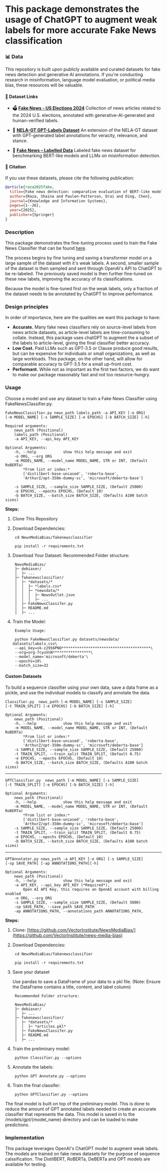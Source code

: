 # This package demonstrates the usage of ChatGPT to augment weak labels for more accurate Fake News classification


### 📊 Data

This repository is built upon publicly available and curated datasets for fake news detection and generative AI annotations. If you're conducting research in misinformation, language model evaluation, or political media bias, these resources will be valuable.

#### 🔗 Dataset Links

* 🗳️ **[Fake News - US Elections 2024](https://huggingface.co/datasets/newsmediabias/fake_news_elections2024)**
  Collection of news articles related to the 2024 U.S. elections, annotated with generative-AI-generated and human-verified labels.

* 📰 **[NELA-GT GPT-Labels Dataset](https://huggingface.co/datasets/newsmediabias/NELA-GT_GPT-Labels_Dataset)**
  An extension of the NELA-GT dataset with GPT-generated label annotations for veracity, relevance, and stance.

* 🧾 **[Fake News – Labelled Data](https://huggingface.co/datasets/newsmediabias/fake_news_elections_labelled_data)**
  Labeled fake news dataset for benchmarking BERT-like models and LLMs on misinformation detection.

#### 📄 Citation

If you use these datasets, please cite the following publication:

```bibtex
@article{raza2025fake,
  title={Fake news detection: comparative evaluation of BERT-like models and large language models with generative AI-annotated data},
  author={Raza, Shaina and Paulen-Patterson, Drai and Ding, Chen},
  journal={Knowledge and Information Systems},
  pages={1--26},
  year={2025},
  publisher={Springer}
}
```






### Description

This package demonstrates the fine-tuning process used to train the Fake News Classifier that can be found [here](https://huggingface.co/newsmediabias/FakeNews-Classifier-NELA-GT_GPT-Labels).

The process begins by fine tuning and saving a transformer model on a large sample of the dataset with it's weak labels. A second, smaller sample of the dataset is then sampled and sent through OpenAI's API to ChatGPT to be re-labeled. The previously saved model is then further fine-tuned on these new labels, improving the accuracy of its classifications. 

Because the model is fine-tuned first on the weak labels, only a fraction of the dataset needs to be annotated by ChatGPT to improve performance.

### Design principles

In order of importance, here are the qualities we want this package to have:

- **Accurate.** Many fake news classifiers rely on source-level labels from news article datasets, as article-level labels are time-consuming to collate. Instead, this package uses chatGPT to augment the a subset of the labels to article-level, giving the final classifier better accuracy.
- **Low Cost.** Paid LLMs such as GPT-3.5 or Clause produce good results, but can be expensive for individuals or small organizations, as well as large workloads. This package, on the other hand, will allow for comparable accuracy to GPT-3.5 for a small up-front cost.
- **Performant.** While not as important as the first two factors, we do want to make our package reasonably fast and not too resource-hungry.

### Usage
Choose a model and use any dataset to train a Fake News Classifier using FakeNewsClassifier.py.

    FakeNewsClassifier.py news_path labels_path -a API_KEY [-o ORG] 
    [-m MODEL_NAME] [-s SAMPLE_SIZE] [-e EPOCHS] [-b BATCH_SIZE] [-h] 

    Required arguments:
        news_path (Positional)
        labels_path (Positional)
        -a API_KEY, --api_key API_KEY

    Optional Arguments:
        -h, --help            show this help message and exit
        -o ORG, --org ORG
        -m MODEL_NAME, --model_name MODEL_NAME, STR or INT, (Default RoBERTa)
            *From list or index:*
            ['distilbert-base-uncased', 'roberta-base', 
            'ArthurZ/opt-350m-dummy-sc', 'microsoft/deberta-base'] 

        -s SAMPLE_SIZE, --sample_size SAMPLE_SIZE, (Default 25000)
        -e EPOCHS, --epochs EPOCHS, (Default 10)
        -b BATCH_SIZE, --batch_size BATCH_SIZE, (Defaults A100 batch sizes)



**Steps:**

1. Clone This Repository

2. Download Dependencies:

        cd NewsMediaBias/fakenewsclassifier
        
        pip install -r requirements.txt

3. Download Your Dataset:
        Recommended Folder structure:
        
        NewsMediaBias/
        ├─ debiaser/
        │  ├─ ...
        ├─ fakenewsclassifier/
        │  ├─ *datasets/*
        │  │  ├─ *labels.csv*
        │  │  ├─ *newsdata/*
        │  │  │  ├─ NewsOutlet.json
        │  │  │  ├─ ...
        │  ├─ FakeNewsClassifer.py
        │  ├─ README.md
        │  ├─ ...

3. Train the Model:

        Example Usage:
    
        python FakeNewsClassifier.py datasets/newsdata/ datasets/labels.csv\
        --api_key=sk-z2956PNO****************************************\
        --org=org-7cyuVnN*****************\
        --model_name='microsoft/deberta'\
        --epochs=10\
        --batch_size=32



#### Custom Datasets

To build a sequence classifier using your own data, save a data frame as a pickle, and use the individual models to classify and annotate the data. 

    Classifier.py  news_path [-m MODEL_NAME] [-s SAMPLE_SIZE] 
    [-t TRAIN_SPLIT] [-e EPOCHS] [-b BATCH_SIZE] [-h]
                        
    Optional Arguments:
        news_path (Positional)
        -h, --help            show this help message and exit
        -m MODEL_NAME, --model_name MODEL_NAME, STR or INT, (Default RoBERTa)
            *From list or index:*
            ['distilbert-base-uncased', 'roberta-base', 
            'ArthurZ/opt-350m-dummy-sc', 'microsoft/deberta-base'] 
        -s SAMPLE_SIZE, --sample_size SAMPLE_SIZE, (Default 25000)
        -t TRAIN_SPLIT, --train_split TRAIN_SPLIT, (Default 0.75)
        -e EPOCHS, --epochs EPOCHS, (Default 10)
        -b BATCH_SIZE, --batch_size BATCH_SIZE, (Defaults A100 batch sizes)
---
    GPTClassifier.py  news_path [-m MODEL_NAME] [-s SAMPLE_SIZE] 
    [-t TRAIN_SPLIT] [-e EPOCHS] [-b BATCH_SIZE] [-h]
                    
    Optional Arguments:
        news_path (Positional)
        -h, --help            show this help message and exit
        -m MODEL_NAME, --model_name MODEL_NAME, STR or INT, (Default RoBERTa)
            *From list or index:*
            ['distilbert-base-uncased', 'roberta-base', 
            'ArthurZ/opt-350m-dummy-sc', 'microsoft/deberta-base'] 
        -s SAMPLE_SIZE, --sample_size SAMPLE_SIZE, (Default 25000)
        -t TRAIN_SPLIT, --train_split TRAIN_SPLIT, (Default 0.75)
        -e EPOCHS, --epochs EPOCHS, (Default 10)
        -b BATCH_SIZE, --batch_size BATCH_SIZE, (Defaults A100 batch sizes)
---
    GPTAnnotator.py news_path -a API_KEY [-o ORG] [-s SAMPLE_SIZE] 
    [-sp SAVE_PATH] [-ap ANNOTATIONS_PATH][-h]

    Optional Arguments:
        news_path (Positional)
        -h, --help            show this help message and exit
        -a API_KEY, --api_key API_KEY (*Required*),
            Open AI API Key, this requires an OpenAI account with billing enabled
        -o ORG, --org ORG
        -s SAMPLE_SIZE, --sample_size SAMPLE_SIZE, (Default 5000)
        -sp SAVE_PATH, --save_path SAVE_PATH
        -ap ANNOTATIONS_PATH, --annotations_path ANNOTATIONS_PATH,

**Steps:**

1. Clone:  [https://github.com/VectorInstitute/NewsMediaBias/](https://github.com/VectorInstitute/news-media-bias)

2. Download Dependencies:

        cd NewsMediaBias/fakenewsclassifier
        
        pip install -r requirements.txt

3. Save your dataset
   
    Use pandas to save a DataFrame of your data to a pkl file.
    (Note: Ensure the DataFrame contains a title, content, and label column)

        Recommended Folder structure:
        
        NewsMediaBias/
        ├─ debiaser/
        │  ├─ ...
        ├─ fakenewsclassifier/
        │  ├─ *datasets/*
        │  │  ├─ *articles.pkl*
        │  ├─ FakeNewsClassifer.py
        │  ├─ README.md
        │  ├─ ...


3. Train the preliminary model:

        python Classifier.py --options

4. Annotate the labels:

        python GPT Annotate.py --options

5. Train the final classifer:
    
        python GPTClassifier.py --options
    
The final model is built on top of the preliminary model. This is done to reduce the amount of GPT annotated labels needed to create an accurate classifier that represents the data. This model is saved in to the /models/gpt/{model_name} directory and can be loaded to make predictions.

### Implementation

This package leverages OpenAI's ChatGPT model to augment weak labels. The models are trained on fake news datasets for the purpose of sequence calssification. The DistilBERT, RoBERTa, DeBERTa and OPT models are available for testing. 

